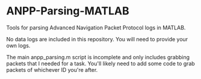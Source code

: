 # ANPP-Parsing-MATLAB
Tools for parsing Advanced Navigation Packet Protocol logs in MATLAB.

No data logs are included in this repository. You will need to provide your own logs.

The main anpp_parsing.m script is incomplete and only includes grabbing packets that I needed for a task. You'll likely need to add some code to grab packets of whichever ID you're after. 

